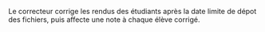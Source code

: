 
Le correcteur corrige les rendus des étudiants
après la date limite de dépot des fichiers,
puis affecte une note à chaque élève corrigé. 
